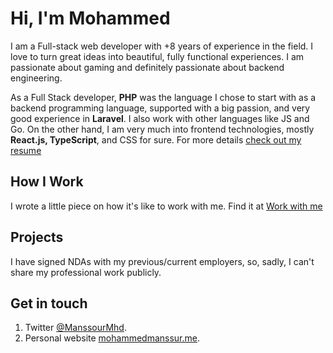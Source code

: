 # Hi, I'm Mohammed

I am a Full-stack web developer with +8 years of experience in the field. I love to turn great ideas into beautiful, fully functional experiences. I am passionate about gaming and definitely passionate about backend engineering.

As a Full Stack developer, **PHP** was the language I chose to start with as a backend programming language, supported with a big passion, and very good experience in **Laravel**. I also work with other languages like JS and Go. On the other hand, I am very much into frontend technologies, mostly **React.js, TypeScript**, and CSS for sure. For more details [check out my resume](https://mohammedmanssour.me/cv.pdf)

## How I Work

I wrote a little piece on how it's like to work with me. Find it at [Work with me](https://mohammedmanssour.me/blog/work-with-me/)

## Projects

I have signed NDAs with my previous/current employers, so, sadly, I can't share my professional work publicly.

## Get in touch

1. Twitter [@ManssourMhd](https://twitter.com/ManssourMhd).
2. Personal website [mohammedmanssur.me](https://mohammedmanssour.me).
